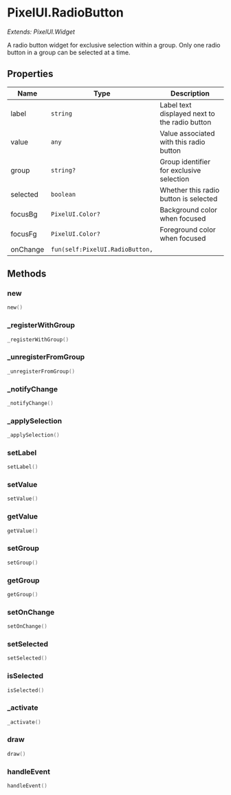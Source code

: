 # PixelUI.RadioButton

*Extends: PixelUI.Widget*

A radio button widget for exclusive selection within a group. Only one radio button in a group can be selected at a time.

## Properties

| Name | Type | Description |
|------|------|-------------|
| label | `string` | Label text displayed next to the radio button |
| value | `any` | Value associated with this radio button |
| group | `string?` | Group identifier for exclusive selection |
| selected | `boolean` | Whether this radio button is selected |
| focusBg | `PixelUI.Color?` | Background color when focused |
| focusFg | `PixelUI.Color?` | Foreground color when focused |
| onChange | `fun(self:PixelUI.RadioButton,` |  |

## Methods

### new

```lua
new()
```

### _registerWithGroup

```lua
_registerWithGroup()
```

### _unregisterFromGroup

```lua
_unregisterFromGroup()
```

### _notifyChange

```lua
_notifyChange()
```

### _applySelection

```lua
_applySelection()
```

### setLabel

```lua
setLabel()
```

### setValue

```lua
setValue()
```

### getValue

```lua
getValue()
```

### setGroup

```lua
setGroup()
```

### getGroup

```lua
getGroup()
```

### setOnChange

```lua
setOnChange()
```

### setSelected

```lua
setSelected()
```

### isSelected

```lua
isSelected()
```

### _activate

```lua
_activate()
```

### draw

```lua
draw()
```

### handleEvent

```lua
handleEvent()
```

